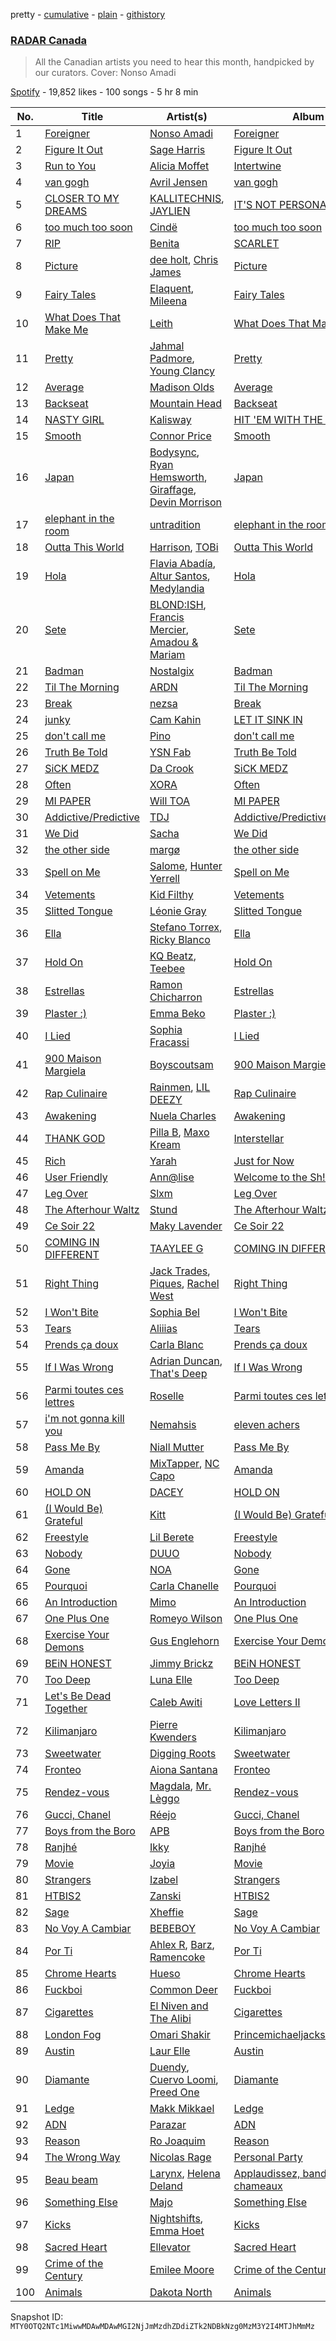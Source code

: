 pretty - [cumulative](/playlists/cumulative/37i9dQZF1DX5WmphwNfZfk.md) - [plain](/playlists/plain/37i9dQZF1DX5WmphwNfZfk) - [githistory](https://github.githistory.xyz/mackorone/spotify-playlist-archive/blob/main/playlists/plain/37i9dQZF1DX5WmphwNfZfk)

### [RADAR Canada](https://open.spotify.com/playlist/37i9dQZF1DX5WmphwNfZfk)

> All the Canadian artists you need to hear this month, handpicked by our curators\. Cover: Nonso Amadi

[Spotify](https://open.spotify.com/user/spotify) - 19,852 likes - 100 songs - 5 hr 8 min

| No. | Title | Artist(s) | Album | Length |
|---|---|---|---|---|
| 1 | [Foreigner](https://open.spotify.com/track/1nIhLChEGB8Y2dP7CHt3PN) | [Nonso Amadi](https://open.spotify.com/artist/6pOz4M7D8ENqfLSFvciEuV) | [Foreigner](https://open.spotify.com/album/4JUUgaTGiFYaZmA4mXlieZ) | 3:54 |
| 2 | [Figure It Out](https://open.spotify.com/track/7nZDS9vvNuDBE3w1JQNx3c) | [Sage Harris](https://open.spotify.com/artist/0oIjVtSreeU9ldQZFdQZn2) | [Figure It Out](https://open.spotify.com/album/4KM1PhBa0e4oYkn3qQ3xGt) | 2:51 |
| 3 | [Run to You](https://open.spotify.com/track/38LpvbIp9It4wkOYL9SVHM) | [Alicia Moffet](https://open.spotify.com/artist/5ph9A8j6xyDlLNZTqYgNV1) | [Intertwine](https://open.spotify.com/album/7gOFUUfTbscJuTXjh5hqTx) | 3:36 |
| 4 | [van gogh](https://open.spotify.com/track/5rfuxu9SeVji8qyeeltjI6) | [Avril Jensen](https://open.spotify.com/artist/5V9RpFO4rgqQ1P5ZLbMVqA) | [van gogh](https://open.spotify.com/album/5VI3LQqNNX2ptjVQgmff3a) | 3:26 |
| 5 | [CLOSER TO MY DREAMS](https://open.spotify.com/track/5Do0RgImAao120hKTxnhW8) | [KALLITECHNIS](https://open.spotify.com/artist/6i3sYlO1zUHf5IWHpXt4Sl), [JAYLIEN](https://open.spotify.com/artist/6t3YMGSTDtFDBUFfUHsJS0) | [IT'S NOT PERSONAL](https://open.spotify.com/album/6l4GU3zH6IulyXT2zPfLB5) | 3:29 |
| 6 | [too much too soon](https://open.spotify.com/track/2JJoUZhEMlUHEWYLMA58yY) | [Cindë](https://open.spotify.com/artist/6UmkItoyk0QIRoEQGMhEYz) | [too much too soon](https://open.spotify.com/album/2CHJagCyB48dhJhgh594ZK) | 3:43 |
| 7 | [RIP](https://open.spotify.com/track/2uRFxSw7uEN9vlGHjwoS29) | [Benita](https://open.spotify.com/artist/7eg1HMzWrYIgVFtoq4UZZA) | [SCARLET](https://open.spotify.com/album/2r4VnfYwKcsNFoBlwIhW1k) | 2:03 |
| 8 | [Picture](https://open.spotify.com/track/41QRBqWENQWby1zdsrbu9k) | [dee holt](https://open.spotify.com/artist/4PGmuxahHxpeLAGrR6ygKL), [Chris James](https://open.spotify.com/artist/1PU4kQGbRVMSyvawEYEjFp) | [Picture](https://open.spotify.com/album/70GYCPnqGpHHrJFEBKeGHj) | 2:36 |
| 9 | [Fairy Tales](https://open.spotify.com/track/60FrGlqLx8PVlJKMnJzbPV) | [Elaquent](https://open.spotify.com/artist/14rl122F3uMCloqdEVV9WL), [Mileena](https://open.spotify.com/artist/3zMmBYE6UVHfnURPeagEZu) | [Fairy Tales](https://open.spotify.com/album/6E6z4ShjrNh5ko5f9gGltf) | 2:14 |
| 10 | [What Does That Make Me](https://open.spotify.com/track/3Gkz6glSbXuVkdNgIgzTXM) | [Leith](https://open.spotify.com/artist/6NloIpzx0PEcGY2NJVVjc1) | [What Does That Make Me](https://open.spotify.com/album/46YDvX9MEU4pXNN7fJnB7Q) | 2:37 |
| 11 | [Pretty](https://open.spotify.com/track/1ODt5t1rpToFkl7fQJ9JQp) | [Jahmal Padmore](https://open.spotify.com/artist/23Bcuvf8yPnEONduRdlIpD), [Young Clancy](https://open.spotify.com/artist/1gWVuqL7Ag3foUmrV5Us98) | [Pretty](https://open.spotify.com/album/13cPetJ3WNfOC7F4WY14lH) | 3:27 |
| 12 | [Average](https://open.spotify.com/track/5oGv0ZLflQyVEWWnZZ8rxf) | [Madison Olds](https://open.spotify.com/artist/6n1pH8SgKcxx6dILhKqYFb) | [Average](https://open.spotify.com/album/6W8ppczgwXKHeLuJK6xAvg) | 2:10 |
| 13 | [Backseat](https://open.spotify.com/track/648gleJ2Sm8A8DX56kbr35) | [Mountain Head](https://open.spotify.com/artist/1Wyrho9gXU38NlI2b3lO0O) | [Backseat](https://open.spotify.com/album/5oVwzNfFTpAx9pTrtzqTOr) | 3:27 |
| 14 | [NASTY GIRL](https://open.spotify.com/track/6vxRwGCB5W01PzdEc8eyM4) | [Kalisway](https://open.spotify.com/artist/36w05i5hz4ktQ9sWnmKgtK) | [HIT 'EM WITH THE FUNK](https://open.spotify.com/album/4wcUsSOAYh7RPG7aRNWfem) | 3:52 |
| 15 | [Smooth](https://open.spotify.com/track/4fI6dj7tYo7THZE5EJwPHZ) | [Connor Price](https://open.spotify.com/artist/5zixe6AbgXPqt4c1uSl94L) | [Smooth](https://open.spotify.com/album/78vpDD60PJ8zJx19YP5qcj) | 2:17 |
| 16 | [Japan](https://open.spotify.com/track/0eHoRNru7lWJGiOXDMjuVY) | [Bodysync](https://open.spotify.com/artist/34KMxwDAHIvM7Kwt1PcClb), [Ryan Hemsworth](https://open.spotify.com/artist/2CgysNw5B7rFNRtRjQbPZ9), [Giraffage](https://open.spotify.com/artist/4kubsO16bEfCADaVUyoYb6), [Devin Morrison](https://open.spotify.com/artist/4AgZVM5339ZoMyg38nYyYW) | [Japan](https://open.spotify.com/album/3ovPPARTZy4SmE7iv5m53C) | 4:06 |
| 17 | [elephant in the room](https://open.spotify.com/track/1N3br7Nh0Dz80SjntIRDIG) | [untradition](https://open.spotify.com/artist/14iZPa9FB6NBz4t5mR0oFe) | [elephant in the room](https://open.spotify.com/album/1PK3LYFEFFBEq7SiqqF39y) | 3:19 |
| 18 | [Outta This World](https://open.spotify.com/track/7G07BhMd2IrDD23C0MHsww) | [Harrison](https://open.spotify.com/artist/0IbD9X6mgxyaIKT3aqzioT), [TOBi](https://open.spotify.com/artist/0P54cVemq1DCHUfUMlWAoN) | [Outta This World](https://open.spotify.com/album/4AQJLbmwplWDQ5KvU4WJFG) | 2:45 |
| 19 | [Hola](https://open.spotify.com/track/6pAhpSpxJ7HKNv24rTL8vb) | [Flavia Abadía](https://open.spotify.com/artist/4tP9YbaqL7orJ3w9Bha4QG), [Altur Santos](https://open.spotify.com/artist/022RWmmEi2RWjL5RsOPOqR), [Medylandia](https://open.spotify.com/artist/53pDKdL2WqhQGPOMNdJHaK) | [Hola](https://open.spotify.com/album/6eoCIZ1dwLzOZmCIDyKF8M) | 3:07 |
| 20 | [Sete](https://open.spotify.com/track/5B4gUqNKYgU38ULSWP5Bzj) | [BLOND:ISH](https://open.spotify.com/artist/6zsJjoCtL1WByG0VsuFWzR), [Francis Mercier](https://open.spotify.com/artist/44qAhQu52dYKcHOFQd3esf), [Amadou & Mariam](https://open.spotify.com/artist/3KH7WsR2JZQ94Ik8SyabU6) | [Sete](https://open.spotify.com/album/2dUSIzfLEgYB3QJB2Vt8j3) | 3:29 |
| 21 | [Badman](https://open.spotify.com/track/02teKCLbOxKUIVg7DPoWCE) | [Nostalgix](https://open.spotify.com/artist/6CarTAUaWnQb6bp7yjP0Zz) | [Badman](https://open.spotify.com/album/3rTuLnXYLDhVJ0ox9oGHot) | 2:39 |
| 22 | [Til The Morning](https://open.spotify.com/track/4pvUifF5EPmy70TsS7nDI7) | [ARDN](https://open.spotify.com/artist/5jxe5kzLkm5ICEy03BcLwo) | [Til The Morning](https://open.spotify.com/album/5Iedaq7J17gvFEATBmfLOC) | 2:10 |
| 23 | [Break](https://open.spotify.com/track/7MAF260QrFoPLbcigPfRFp) | [nezsa](https://open.spotify.com/artist/5yIW4jgRpDB1ytNFHSq8XM) | [Break](https://open.spotify.com/album/5BnZ7N719nnVLX9TFSyCIt) | 2:57 |
| 24 | [junky](https://open.spotify.com/track/2ZrPCVQCGWiEOA3bSzcAkq) | [Cam Kahin](https://open.spotify.com/artist/1RZPdKEZaw9Mz2r0HNYiSw) | [LET IT SINK IN](https://open.spotify.com/album/0X5qYffN3B8SwczRa1T6Im) | 3:24 |
| 25 | [don't call me](https://open.spotify.com/track/3gKY1wkjy7wRbgiK4Um8dz) | [Pino](https://open.spotify.com/artist/58DUKFTIbamsxqTHfoofpu) | [don't call me](https://open.spotify.com/album/5aoD6fu1YipqnOVVCNLGss) | 3:01 |
| 26 | [Truth Be Told](https://open.spotify.com/track/5jQQPtcoGpd1aH1xrVEeQ2) | [YSN Fab](https://open.spotify.com/artist/4e7DLHD3L0VvT1ubv5oq0w) | [Truth Be Told](https://open.spotify.com/album/3EuT592w9HYrlbZJz09Cqt) | 2:10 |
| 27 | [SiCK MEDZ](https://open.spotify.com/track/2FCtlho5JlIX3Gkaee5scz) | [Da Crook](https://open.spotify.com/artist/6KdGtfP7YDHgFdpdo0lc9g) | [SiCK MEDZ](https://open.spotify.com/album/4Ugha9aK42hydDzZlgD273) | 2:14 |
| 28 | [Often](https://open.spotify.com/track/5LcbMzpqcl6NIH9IclR62F) | [XORA](https://open.spotify.com/artist/314rLbir7Cluk4nKOszw8I) | [Often](https://open.spotify.com/album/4gQueIGf48bdFERDjXu0R7) | 2:30 |
| 29 | [MI PAPER](https://open.spotify.com/track/7ABS8CmDKujkYK9zF5sdCn) | [Will TOA](https://open.spotify.com/artist/69xjIFoFKUn23lDQAYoDqM) | [MI PAPER](https://open.spotify.com/album/0OB1qnvDpny15yKOBhGSs0) | 3:04 |
| 30 | [Addictive/Predictive](https://open.spotify.com/track/0B345G8xg6me7nV9IZBuuD) | [TDJ](https://open.spotify.com/artist/540RtWfpQokIlaRgMDjU9v) | [Addictive/Predictive](https://open.spotify.com/album/2WY7da8tmSlMTrZt0nYdUF) | 3:58 |
| 31 | [We Did](https://open.spotify.com/track/2Fc13mlF3nMqeFm2MY5Pnz) | [Sacha](https://open.spotify.com/artist/2uEreYoQc89UcxvADYQY2u) | [We Did](https://open.spotify.com/album/4ewGerVWPwgTWwD0m0NdNG) | 3:03 |
| 32 | [the other side](https://open.spotify.com/track/28nGgL1ko5fj8M41SxPf94) | [margø](https://open.spotify.com/artist/2yClxSQHoqAeiYVhafSWKU) | [the other side](https://open.spotify.com/album/42rzcyCeL2t08zVCEukAnr) | 3:03 |
| 33 | [Spell on Me](https://open.spotify.com/track/2mdDWv8WriSYY8Z5XwzfC9) | [Salome](https://open.spotify.com/artist/5DxbeMKmMhAE6j80lDhUxq), [Hunter Yerrell](https://open.spotify.com/artist/6v8sw8c85yxp5UCdk92MeI) | [Spell on Me](https://open.spotify.com/album/4I4Zpw6pNnxhSYPqy4FU4S) | 2:42 |
| 34 | [Vetements](https://open.spotify.com/track/2zXp0fBYnmQuKTkVPKLfOu) | [Kid Filthy](https://open.spotify.com/artist/31jIUrHXFNRQSU0IXWl0AC) | [Vetements](https://open.spotify.com/album/5PQ5ablLreYAOAQLEpvxwu) | 2:22 |
| 35 | [Slitted Tongue](https://open.spotify.com/track/6lZpYp8Cd6tQlCDchtg3ch) | [Léonie Gray](https://open.spotify.com/artist/1kt4PKJ7KueinsGBtDdf7b) | [Slitted Tongue](https://open.spotify.com/album/5co49ntVCysUnAHuIBiBh2) | 3:08 |
| 36 | [Ella](https://open.spotify.com/track/4NP6fGgGHkllbAEUBCnHOc) | [Stefano Torrex](https://open.spotify.com/artist/5nB3srQnV3w0QZms0DM6S8), [Ricky Blanco](https://open.spotify.com/artist/1opTHYMTFaZzyLYqKCAJTl) | [Ella](https://open.spotify.com/album/66fJP5SDCyDQtRmBAkyA2P) | 2:58 |
| 37 | [Hold On](https://open.spotify.com/track/3xEnD1OBAP2AyGIwmzyNPI) | [KQ Beatz](https://open.spotify.com/artist/37NqJhwGMRS9B36mwu3EIN), [Teebee](https://open.spotify.com/artist/4aNxKsHJPOLxJS6uTsdW5t) | [Hold On](https://open.spotify.com/album/1jjaXArAhSIBEEBCBljX1B) | 3:21 |
| 38 | [Estrellas](https://open.spotify.com/track/12xPalbdr11FAzvb4GEQU9) | [Ramon Chicharron](https://open.spotify.com/artist/5tRvJi08ALKPOojVS4ch5s) | [Estrellas](https://open.spotify.com/album/1XciJ0ujHmZSljO19r4sjs) | 2:59 |
| 39 | [Plaster :\)](https://open.spotify.com/track/0yoV4bZvQiVf2jB3Ajuumu) | [Emma Beko](https://open.spotify.com/artist/4j7NgnYyG3MjsU7OfJnrzG) | [Plaster :\)](https://open.spotify.com/album/0BTgXsbapVnS8o5PP2wac1) | 2:17 |
| 40 | [I Lied](https://open.spotify.com/track/5heAqtCudxZOs7YBKlx6Xn) | [Sophia Fracassi](https://open.spotify.com/artist/7MPa3OSyGyLNq9CedDr2LT) | [I Lied](https://open.spotify.com/album/57y3Aq08ImuZe2hXgCIQlz) | 3:23 |
| 41 | [900 Maison Margiela](https://open.spotify.com/track/3CDTvPQOwsDa8g4OvJZL7q) | [Boyscoutsam](https://open.spotify.com/artist/6mzQSW98vK1vHNearVSG0c) | [900 Maison Margiela](https://open.spotify.com/album/3aJ8flxbPXhXkT4mz29nvC) | 2:00 |
| 42 | [Rap Culinaire](https://open.spotify.com/track/74f8Dy8cuYP09pDg7OOqp5) | [Rainmen](https://open.spotify.com/artist/6jO6wTP1F8pJ6XEUBYTs7z), [LIL DEEZY](https://open.spotify.com/artist/0ikcAZhEUirZ5zxJnzn2FZ) | [Rap Culinaire](https://open.spotify.com/album/2d3irztGX0OObktL0Ga8ZS) | 3:36 |
| 43 | [Awakening](https://open.spotify.com/track/4JbhkzpHuOliTceuvjw2p2) | [Nuela Charles](https://open.spotify.com/artist/54l7IHesYhtkP9Dm4jN4Zl) | [Awakening](https://open.spotify.com/album/14OKNfHmQNaA04OyB1e99M) | 3:02 |
| 44 | [THANK GOD](https://open.spotify.com/track/2nddNHHw9FvQZSjlxg6XuA) | [Pilla B](https://open.spotify.com/artist/0AeNbKQZXqe4MI4AtRU3Px), [Maxo Kream](https://open.spotify.com/artist/6xS5PpBWaVYraexEkEjjXv) | [Interstellar](https://open.spotify.com/album/53jnONEkLhCRYvuaxcqTsw) | 3:01 |
| 45 | [Rich](https://open.spotify.com/track/69Fxo98uVzdxZn9ACnmyYZ) | [Yarah](https://open.spotify.com/artist/5DzbLrOUJEiT6kx68Dnqxr) | [Just for Now](https://open.spotify.com/album/7hxWom7mIwyfIM7ctziEqy) | 1:47 |
| 46 | [User Friendly](https://open.spotify.com/track/32gWU0LAJPlyOS6WfezGIi) | [Ann@lise](https://open.spotify.com/artist/1JQiDKAjs1L29s18Uttcuo) | [Welcome to the Sh!tshow](https://open.spotify.com/album/2Vsw8KGaynxd91AathnhRH) | 3:05 |
| 47 | [Leg Over](https://open.spotify.com/track/6xLhCZQD15AsrgOC0yUgDP) | [Slxm](https://open.spotify.com/artist/5qbuitLWN3ub1pmJAvrCJO) | [Leg Over](https://open.spotify.com/album/7m7PH7cTGQPFM2sxVzBbry) | 2:51 |
| 48 | [The Afterhour Waltz](https://open.spotify.com/track/1bpt1M45P9CntixjQ0apti) | [Stund](https://open.spotify.com/artist/6nNP7Cm5qEpkL9sHNR5Zgk) | [The Afterhour Waltz](https://open.spotify.com/album/7AyEpqNZeUzzwIluqR3PKC) | 3:00 |
| 49 | [Ce Soir 22](https://open.spotify.com/track/0r2GXh51kE6Lxt5khapdWE) | [Maky Lavender](https://open.spotify.com/artist/7MdVBhgLJFByn0NuiMWwQ6) | [Ce Soir 22](https://open.spotify.com/album/3DwGIRqyfNcbcKkYTudUc3) | 1:14 |
| 50 | [COMING IN DIFFERENT](https://open.spotify.com/track/2mMVuFeBmY319d4zERWLn1) | [TAAYLEE G](https://open.spotify.com/artist/3UL3HL2fv69tDavqXTwDhM) | [COMING IN DIFFERENT](https://open.spotify.com/album/5WR2XQBrtovXiAneMZdvVs) | 2:01 |
| 51 | [Right Thing](https://open.spotify.com/track/7Md1PKQAKLS13OG5uomx7L) | [Jack Trades](https://open.spotify.com/artist/1tvnV6kDJfjfVqpuFKSA2s), [Piques](https://open.spotify.com/artist/1ELhwVuttnZmGrSCTYHTfH), [Rachel West](https://open.spotify.com/artist/41tTX9ryiiWbXaBN94eRiP) | [Right Thing](https://open.spotify.com/album/4OOIWeXHnVOODhkdSGYGZJ) | 3:00 |
| 52 | [I Won't Bite](https://open.spotify.com/track/3NJe9t6oxZgzErlBrWDuKx) | [Sophia Bel](https://open.spotify.com/artist/6WJnpSVDynCWGrhJcSQIm6) | [I Won't Bite](https://open.spotify.com/album/6qn9Deaiebh89YVpukAhcX) | 4:17 |
| 53 | [Tears](https://open.spotify.com/track/34gFWvqzxcvYH9BgdY9EAv) | [Aliiias](https://open.spotify.com/artist/4Y8otp9Ld9PkZeNPq20uFG) | [Tears](https://open.spotify.com/album/3WboUylDWnvzsJWfXGL6ZE) | 3:12 |
| 54 | [Prends ça doux](https://open.spotify.com/track/6MAyFXAiCZPmEMrW90M5CS) | [Carla Blanc](https://open.spotify.com/artist/6chRuvOE6rDVousQYA6kJl) | [Prends ça doux](https://open.spotify.com/album/6Hl0yM1LMl41PsS9hL7gfc) | 3:27 |
| 55 | [If I Was Wrong](https://open.spotify.com/track/10w0Vr4BZCKHBJOYFvt3TR) | [Adrian Duncan](https://open.spotify.com/artist/4UT0LBgm8ooVT0ohnFoA2F), [That's Deep](https://open.spotify.com/artist/2T2uyZ8goEevh7veWHo9wu) | [If I Was Wrong](https://open.spotify.com/album/00EEOoRupIR3y8r8Ffsf5Q) | 3:41 |
| 56 | [Parmi toutes ces lettres](https://open.spotify.com/track/2y34aoUbz62cjyL4oovJBH) | [Roselle](https://open.spotify.com/artist/1ed5I5Y5G6Tn8CpI4LlKb3) | [Parmi toutes ces lettres](https://open.spotify.com/album/6oL5B5fpjc9nQmZohxDfWV) | 3:06 |
| 57 | [i'm not gonna kill you](https://open.spotify.com/track/3yiJz5qVdA5x2ajY1kw99f) | [Nemahsis](https://open.spotify.com/artist/3IoGpeLyopeqGwiD4Nnt1f) | [eleven achers](https://open.spotify.com/album/5D2AToXPxIC5cBdbdOXHsM) | 2:44 |
| 58 | [Pass Me By](https://open.spotify.com/track/1LKdyynvVEjSEhbspe0Dxr) | [Niall Mutter](https://open.spotify.com/artist/26nkWfI1zwh7OFESYPRn2w) | [Pass Me By](https://open.spotify.com/album/1Njbnx7m3lVlFQWRnRna39) | 4:29 |
| 59 | [Amanda](https://open.spotify.com/track/0kakbgTztKiPxig2Rxqetg) | [MixTapper](https://open.spotify.com/artist/62htlKVPdhWyPnyNZlL0v4), [NC Capo](https://open.spotify.com/artist/28YnarJckzB3nbbZLhuedv) | [Amanda](https://open.spotify.com/album/6CaOSa0gG9LoWuuQ3xDBlK) | 2:08 |
| 60 | [HOLD ON](https://open.spotify.com/track/6bY0zAuSZwnjhmI1CPOLsN) | [DACEY](https://open.spotify.com/artist/76y8Or7IQGZcKZZ4B8ypw0) | [HOLD ON](https://open.spotify.com/album/1361Fn4pOTgvYVQ3kQHWcS) | 3:50 |
| 61 | [\(I Would Be\) Grateful](https://open.spotify.com/track/4XzrcuI4PKbuQU1E347ed2) | [Kitt](https://open.spotify.com/artist/1hsAuVzLaC3fM5xk2PpdSy) | [\(I Would Be\) Grateful](https://open.spotify.com/album/3lKECaEhm6tDUaTCGucJvW) | 4:16 |
| 62 | [Freestyle](https://open.spotify.com/track/6jQTvazfwIXGr3lMTlltc6) | [Lil Berete](https://open.spotify.com/artist/6FXCc0FAXCsG2WFR1plJjx) | [Freestyle](https://open.spotify.com/album/3w7HTnd0NauSP4ttDIPiEI) | 3:06 |
| 63 | [Nobody](https://open.spotify.com/track/1zZ7I8Lpq0VIU0o8UDQJRh) | [DUUO](https://open.spotify.com/artist/3nCdkxgZDPK61iR5OeBatJ) | [Nobody](https://open.spotify.com/album/6ZRNPTaqMGT1emJWx52nSk) | 3:05 |
| 64 | [Gone](https://open.spotify.com/track/3cqTsnVsjJxf3WFmk2JWOr) | [NOA](https://open.spotify.com/artist/5OaWY1HjWremIVRztYS1xG) | [Gone](https://open.spotify.com/album/5yTWLRohkcog27577nF1zd) | 2:35 |
| 65 | [Pourquoi](https://open.spotify.com/track/7kpXh1DGtvwlKGxxJZawKL) | [Carla Chanelle](https://open.spotify.com/artist/6fcQmWO5XTN7ScLmwHYUil) | [Pourquoi](https://open.spotify.com/album/7octbaqwUajyIePHuALwAi) | 3:14 |
| 66 | [An Introduction](https://open.spotify.com/track/544zLRnG6aYLUWan8XWlkp) | [Mimo](https://open.spotify.com/artist/3eIJIZKEFoBYxr8A12M00k) | [An Introduction](https://open.spotify.com/album/2tWhEALTbr4KFkuI3TZ17d) | 2:26 |
| 67 | [One Plus One](https://open.spotify.com/track/2YadaIIr00rdv5T7RVzIO8) | [Romeyo Wilson](https://open.spotify.com/artist/2dlixKsISNrgfVBQJzg3VJ) | [One Plus One](https://open.spotify.com/album/10gGLGbjwOaOwGnDPN6RV2) | 3:09 |
| 68 | [Exercise Your Demons](https://open.spotify.com/track/0nUMz1ddHrabm2V1a9KCAl) | [Gus Englehorn](https://open.spotify.com/artist/5DL9yEXrWKddfCe8SxM08Z) | [Exercise Your Demons](https://open.spotify.com/album/6iJxyB81NTPgHLgFH4P6OC) | 2:53 |
| 69 | [BEiN HONEST](https://open.spotify.com/track/4HfU4mUdYWXl53XwYwdfpi) | [Jimmy Brickz](https://open.spotify.com/artist/6IpnhdUI0JNSmk1w5hcBwq) | [BEiN HONEST](https://open.spotify.com/album/1GoVDIf5m0bS5gMRUNVBot) | 1:36 |
| 70 | [Too Deep](https://open.spotify.com/track/3qOYmmCabW28q5QQJvac42) | [Luna Elle](https://open.spotify.com/artist/76FMyQJ8BGZA762QQc0X8Q) | [Too Deep](https://open.spotify.com/album/00hxzABSuhHgM4fkrBX8rn) | 2:52 |
| 71 | [Let's Be Dead Together](https://open.spotify.com/track/1I14Z5NNXIdsmjgLi1jBKV) | [Caleb Awiti](https://open.spotify.com/artist/18QJYkUruunLIMqRIC1ljN) | [Love Letters II](https://open.spotify.com/album/4YPEUtBlXYKlVpxAezEElY) | 3:19 |
| 72 | [Kilimanjaro](https://open.spotify.com/track/6uAjco2VicGZDJqdNLYywt) | [Pierre Kwenders](https://open.spotify.com/artist/04B6sMoIopTgUAQM3dcSxP) | [Kilimanjaro](https://open.spotify.com/album/3ApkOCkyKRXJ1tNFnbWbv6) | 2:45 |
| 73 | [Sweetwater](https://open.spotify.com/track/1XLZKmNR5HOB78jvDx0iU1) | [Digging Roots](https://open.spotify.com/artist/6jXRPYI1uhTRJKuetXMRpj) | [Sweetwater](https://open.spotify.com/album/4Dj6dQExClkwocUsSrAYMg) | 5:40 |
| 74 | [Fronteo](https://open.spotify.com/track/1ehox98B211or5FMIDQMaF) | [Aiona Santana](https://open.spotify.com/artist/66GmDoscCxEGpqdJdgLUOD) | [Fronteo](https://open.spotify.com/album/6Tnd47ca9H7Y7dto7CW1ZT) | 2:55 |
| 75 | [Rendez\-vous](https://open.spotify.com/track/4j3OzPbYMbuvnom1icPidC) | [Magdala](https://open.spotify.com/artist/3uadfXnnMTKpzaGo96mRFz), [Mr\. Lèggo](https://open.spotify.com/artist/6HHmfNEugk4iGOcDEXEOo3) | [Rendez\-vous](https://open.spotify.com/album/1trYtI3u68BrigB85Lvzkw) | 4:23 |
| 76 | [Gucci, Chanel](https://open.spotify.com/track/15HDG2RFHASg5citb8CGqN) | [Réejo](https://open.spotify.com/artist/0NATGrD6MxqX3q23GqnW0k) | [Gucci, Chanel](https://open.spotify.com/album/0qoC5fTTM48wh4MSzAsFgY) | 2:13 |
| 77 | [Boys from the Boro](https://open.spotify.com/track/1W1J04cgk7HaNUMJvgD2vK) | [APB](https://open.spotify.com/artist/3vUy9wmklGDZ5r2sEPk7N8) | [Boys from the Boro](https://open.spotify.com/album/0DRcARCvWQu4wwIG9wWHob) | 3:21 |
| 78 | [Ranjhé](https://open.spotify.com/track/31luZmPdPy0kM1fZB3RgnS) | [Ikky](https://open.spotify.com/artist/3nqS8jzqmsPKFJTp0BOIel) | [Ranjhé](https://open.spotify.com/album/4eYpaWVQI0QOku0pYaW7fu) | 3:36 |
| 79 | [Movie](https://open.spotify.com/track/6B1OsFv1SS1r5vGwMpDQDj) | [Joyia](https://open.spotify.com/artist/5XmuPCMjLwYLKWvOCyh6jK) | [Movie](https://open.spotify.com/album/1nA9jlCiG30YwwVxICz3Po) | 3:41 |
| 80 | [Strangers](https://open.spotify.com/track/1lyZzZ1EP9vscUbBXNQYrx) | [Izabel](https://open.spotify.com/artist/3YTr9y6XOl88xxHv246Vlf) | [Strangers](https://open.spotify.com/album/0USiFav7oOkHJXQFApIX47) | 3:33 |
| 81 | [HTBIS2](https://open.spotify.com/track/7m8tVZSoN833U0zfmP4vCO) | [Zanski](https://open.spotify.com/artist/6IVta6osiP9HifjCLIw4cv) | [HTBIS2](https://open.spotify.com/album/0gfbz6FVFeZrXpAu89XJRL) | 3:01 |
| 82 | [Sage](https://open.spotify.com/track/3D2Y7Z8Q1gpwRJj1y4K3SD) | [Xheffie](https://open.spotify.com/artist/6g16PH8LU1yiOz5hX0cBfy) | [Sage](https://open.spotify.com/album/3kH7ydR4ZC5c4ITNYxP8be) | 3:10 |
| 83 | [No Voy A Cambiar](https://open.spotify.com/track/5smT9id9hnZsFEpkr9Audd) | [BEBEBOY](https://open.spotify.com/artist/3hBijYmf6uAE6PKfL9CNLk) | [No Voy A Cambiar](https://open.spotify.com/album/64dmLde5LjuTvY4G8pcqKA) | 2:49 |
| 84 | [Por Ti](https://open.spotify.com/track/6Uo14Z4hwVNjvl9gJ8HPTB) | [Ahlex R](https://open.spotify.com/artist/6XJPOcUtSdVc2ViIWDt35q), [Barz](https://open.spotify.com/artist/29lUMDl5hHcleFbbeFaJH5), [Ramencoke](https://open.spotify.com/artist/3cnZbOMBQvutcnPnQIt2Qk) | [Por Ti](https://open.spotify.com/album/07qtXa60vgyVCsDwWvkPsL) | 3:12 |
| 85 | [Chrome Hearts](https://open.spotify.com/track/2ISeksGMlCU4FicjToKF4b) | [Hueso](https://open.spotify.com/artist/5px5qdwlkLxEYOBRKDBlyI) | [Chrome Hearts](https://open.spotify.com/album/09go51IaJlr0rZj79cGE4a) | 3:50 |
| 86 | [Fuckboi](https://open.spotify.com/track/5n1hIWQgmHT0P46GYmLvuL) | [Common Deer](https://open.spotify.com/artist/00DdUdyZ09B0B939OK17hi) | [Fuckboi](https://open.spotify.com/album/0fnaq6uFgK7O7TiyDhTrcO) | 3:51 |
| 87 | [Cigarettes](https://open.spotify.com/track/3USGHvjjLeMYZGc8qmIHLr) | [El Niven and The Alibi](https://open.spotify.com/artist/7yfhsUHVdBP34pBaYXRlZB) | [Cigarettes](https://open.spotify.com/album/5FrGeLERHZoYjxak8r6HAI) | 2:41 |
| 88 | [London Fog](https://open.spotify.com/track/2fh5VuNMKDR3jygAJgctba) | [Omari Shakir](https://open.spotify.com/artist/01oJd4679t5Un3ElQzA6fo) | [Princemichaeljacksonrickjames](https://open.spotify.com/album/3injSz0DYv4oUaoTQ3troF) | 3:04 |
| 89 | [Austin](https://open.spotify.com/track/6RFQBcrraKx3GUXu4ayKKj) | [Laur Elle](https://open.spotify.com/artist/5DQPhXyByXuh4DxLjHm7UH) | [Austin](https://open.spotify.com/album/5CBpyircV2bzCTCMZb9POV) | 3:22 |
| 90 | [Diamante](https://open.spotify.com/track/5fMiZRBDyhXgVjNpZjHF7H) | [Duendy](https://open.spotify.com/artist/6EcbitbSqckbOT8K5Bjhrk), [Cuervo Loomi](https://open.spotify.com/artist/5I3JpPqcXZjUiLOmDFKQfE), [Preed One](https://open.spotify.com/artist/4WB5wizq4t0Ax3h7VNaH56) | [Diamante](https://open.spotify.com/album/1nZ7HNBSfnj2LxDBk1spAA) | 2:56 |
| 91 | [Ledge](https://open.spotify.com/track/23Q68gHWInQnaji7rjO6PG) | [Makk Mikkael](https://open.spotify.com/artist/6L9Z6BUMctKFJPqfTdrpDs) | [Ledge](https://open.spotify.com/album/13Yn26k2IbaNd60lUrbB5s) | 2:55 |
| 92 | [ADN](https://open.spotify.com/track/5uXJ37ol7W82PLhOkP1ieu) | [Parazar](https://open.spotify.com/artist/6f0kSez71CExbBGe7WkonD) | [ADN](https://open.spotify.com/album/6INAaVDM3kioiEmSLBczMe) | 2:55 |
| 93 | [Reason](https://open.spotify.com/track/1d2h4OAWkccvBIqg4srYC3) | [Ro Joaquim](https://open.spotify.com/artist/0IQocR32Nu6gtkWFgPpXWP) | [Reason](https://open.spotify.com/album/5LI59JhpAWPJjf8p0sDyuA) | 3:08 |
| 94 | [The Wrong Way](https://open.spotify.com/track/3ZKi8La6IaVC9Bf3WXIDwP) | [Nicolas Rage](https://open.spotify.com/artist/2zW42doVH9hhAq2RZyA7Vf) | [Personal Party](https://open.spotify.com/album/1rgy1FFVaMjMxLuYq4BEbr) | 2:57 |
| 95 | [Beau beam](https://open.spotify.com/track/6ua2eIv3IxLvuxPqYn9dFV) | [Larynx](https://open.spotify.com/artist/3xNTgfmlR42FlHCAnFkUac), [Helena Deland](https://open.spotify.com/artist/0BJeP79i5wKgCqsEEiQ7G0) | [Applaudissez, bande de chameaux](https://open.spotify.com/album/5iY1ENGgSyP7THcv1Zmgsl) | 3:05 |
| 96 | [Something Else](https://open.spotify.com/track/64LRuZiztfxL4o3IPXvYqo) | [Majo](https://open.spotify.com/artist/3bFHx7H43rnf5GzOWnqwdf) | [Something Else](https://open.spotify.com/album/1335ZraXDbHNdiknfgItJ5) | 3:18 |
| 97 | [Kicks](https://open.spotify.com/track/4E35SNiisoI8tzq8JWSABO) | [Nightshifts](https://open.spotify.com/artist/1GLzXZd8MfzeQgkKKR7k8C), [Emma Hoet](https://open.spotify.com/artist/2XPd4InVAVACQRNm6DLIz9) | [Kicks](https://open.spotify.com/album/5OLA2sIxJKMwDPFKxDFCcl) | 3:31 |
| 98 | [Sacred Heart](https://open.spotify.com/track/7xdNikoGh1g2rY7FO2ikzR) | [Ellevator](https://open.spotify.com/artist/617IdGJR4ElBnDD2cXiBUt) | [Sacred Heart](https://open.spotify.com/album/2buEnpNyo1Gue2fXNcTvTF) | 4:22 |
| 99 | [Crime of the Century](https://open.spotify.com/track/6VLrRwqYS9tHYRdWdBlMAL) | [Emilee Moore](https://open.spotify.com/artist/21k39bIiVAame9O5MWRS4m) | [Crime of the Century](https://open.spotify.com/album/3KFAfbgxPVWzvvENkeFxOv) | 2:49 |
| 100 | [Animals](https://open.spotify.com/track/71NICVYcw7O7dGTZCxTuPr) | [Dakota North](https://open.spotify.com/artist/3jSpqzexmaN7fAcJ0R7pNx) | [Animals](https://open.spotify.com/album/0P6sKlV8Vt9WmKYEheKfHt) | 2:46 |

Snapshot ID: `MTY0OTQ2NTc1MiwwMDAwMDAwMGI2NjJmMzdhZDdiZTk2NDBkNzg0MzM3Y2I4MTJhMmMz`